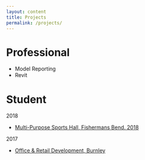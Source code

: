 ```yaml
---
layout: content
title: Projects
permalink: /projects/
---
```



# Professional
- Model Reporting 
- Revit


# Student
2018
- [Multi-Purpose Sports Hall, Fishermans Bend. 2018]()

2017
- [Office & Retail Development, Burnley]()
